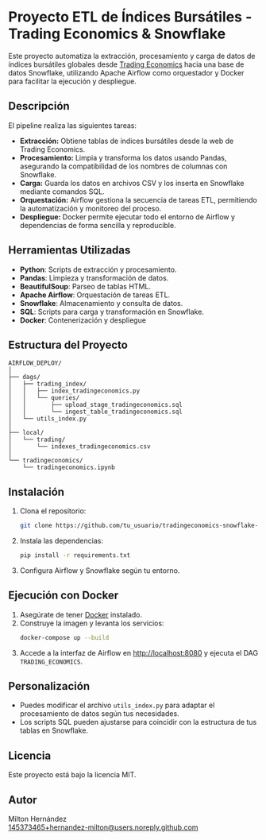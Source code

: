 # Proyecto ETL de Índices Bursátiles - Trading Economics & Snowflake

Este proyecto automatiza la extracción, procesamiento y carga de datos de índices bursátiles globales desde [Trading Economics](https://tradingeconomics.com/stocks) hacia una base de datos Snowflake, utilizando Apache Airflow como orquestador y Docker para facilitar la ejecución y despliegue.

## Descripción

El pipeline realiza las siguientes tareas:
- **Extracción:** Obtiene tablas de índices bursátiles desde la web de Trading Economics.
- **Procesamiento:** Limpia y transforma los datos usando Pandas, asegurando la compatibilidad de los nombres de columnas con Snowflake.
- **Carga:** Guarda los datos en archivos CSV y los inserta en Snowflake mediante comandos SQL.
- **Orquestación:** Airflow gestiona la secuencia de tareas ETL, permitiendo la automatización y monitoreo del proceso.
- **Despliegue:** Docker permite ejecutar todo el entorno de Airflow y dependencias de forma sencilla y reproducible.

## Herramientas Utilizadas

- **Python**: Scripts de extracción y procesamiento.
- **Pandas**: Limpieza y transformación de datos.
- **BeautifulSoup**: Parseo de tablas HTML.
- **Apache Airflow**: Orquestación de tareas ETL.
- **Snowflake**: Almacenamiento y consulta de datos.
- **SQL**: Scripts para carga y transformación en Snowflake.
- **Docker**: Contenerización y despliegue

## Estructura del Proyecto

```
AIRFLOW_DEPLOY/
│
├── dags/
│   ├── trading_index/
│   │   ├── index_tradingeconomics.py
│   │   └── queries/
│   │       ├── upload_stage_tradingeconomics.sql
│   │       └── ingest_table_tradingeconomics.sql
│   └── utils_index.py
│
├── local/
│   └── trading/
│       └── indexes_tradingeconomics.csv
│
└── tradingeconomics/
    └── tradingeconomics.ipynb
```

## Instalación

1. Clona el repositorio:
    ```bash
    git clone https://github.com/tu_usuario/tradingeconomics-snowflake-etl.git
    ```
2. Instala las dependencias:
    ```bash
    pip install -r requirements.txt
    ```
3. Configura Airflow y Snowflake según tu entorno.

## Ejecución con Docker

1. Asegúrate de tener [Docker](https://www.docker.com/) instalado.
2. Construye la imagen y levanta los servicios:
    ```bash
    docker-compose up --build
    ```
3. Accede a la interfaz de Airflow en [http://localhost:8080](http://localhost:8080) y ejecuta el DAG `TRADING_ECONOMICS`.

## Personalización

- Puedes modificar el archivo `utils_index.py` para adaptar el procesamiento de datos según tus necesidades.
- Los scripts SQL pueden ajustarse para coincidir con la estructura de tus tablas en Snowflake.

## Licencia

Este proyecto está bajo la licencia MIT.

## Autor

Milton Hernández  
145373465+hernandez-milton@users.noreply.github.com
